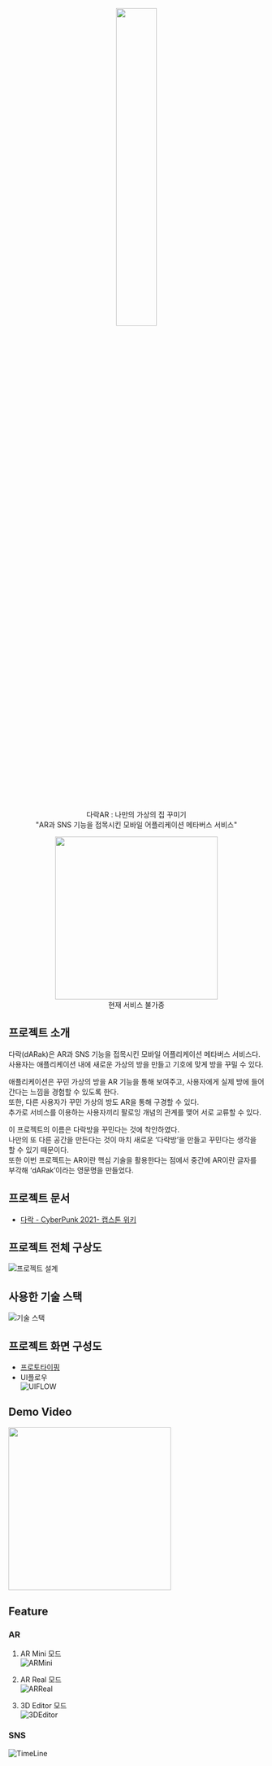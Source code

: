 <p align="center">
  <div align="center"><img src="" width="40%"/></div>
</p>

<p align="center"><span>다락AR : 나만의 가상의 집 꾸미기</span> <br> "AR과 SNS 기능을 접목시킨 모바일 어플리케이션 메타버스 서비스"<br> </p>

<p align="center">
  <div align="center"><img width="320" src = "https://ovenapp.io/view/fzVGqYi0iL4PFPItOqe2xoSDo5lG20ka/HtE7H"><br>  현재 서비스 불가중</div>
  
</p>

## 프로젝트 소개
다락(dARak)은 AR과 SNS 기능을 접목시킨 모바일 어플리케이션 메타버스 서비스다.  
사용자는 애플리케이션 내에 새로운 가상의 방을 만들고 기호에 맞게 방을 꾸밀 수 있다.

애플리케이션은 꾸민 가상의 방을 AR 기능을 통해 보여주고, 사용자에게 실제 방에 들어간다는 느낌을 경험할 수 있도록 한다.  
또한, 다른 사용자가 꾸민 가상의 방도 AR을 통해 구경할 수 있다.  
추가로 서비스를 이용하는 사용자끼리 팔로잉 개념의 관계를 맺어 서로 교류할 수 있다.  

이 프로젝트의 이름은 다락방을 꾸민다는 것에 착안하였다.  
나만의 또 다른 공간을 만든다는 것이 마치 새로운 ‘다락방’을 만들고 꾸민다는 생각을 할 수 있기 때문이다.  
또한 이번 프로젝트는 AR이란 핵심 기술을 활용한다는 점에서 중간에 AR이란 글자를 부각해 ‘dARak’이라는 영문명을 만들었다.

## 프로젝트 문서

* [다락 - CyberPunk 2021- 캡스톤 위키](https://capstone.uos.ac.kr/cdc/index.php/CyberPunk2021)

## 프로젝트 전체 구상도
![프로젝트 설계]()

## 사용한 기술 스택
![기술 스택]()

## 프로젝트 화면 구성도
* [프로토타이핑](https://ovenapp.io/view/fzVGqYi0iL4PFPItOqe2xoSDo5lG20ka/HtE7H)
* UI플로우  
![UIFLOW]()


## Demo Video

<div>
  <img width="320" src = "">
</div>


## Feature

### AR
1. AR Mini 모드  
![ARMini]()

2. AR Real 모드  
![ARReal]()

3. 3D Editor 모드  
![3DEditor]()

### SNS
![TimeLine]()
